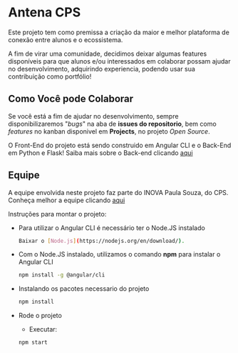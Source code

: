 
# Antena CPS

Este projeto tem como premissa a criação da maior e melhor plataforma de conexão entre alunos e o ecossistema.

A fim de virar uma comunidade, decidimos deixar algumas features disponíveis para que alunos e/ou interessados em colaborar possam ajudar no desenvolvimento, adquirindo experiencia, podendo usar sua contribuição como portfólio!


## Como Você pode Colaborar

Se você está a fim de ajudar no desenvolvimento, sempre disponibilizaremos "*bugs*" na aba de **issues do repositorio**, bem como *features* no kanban disponivel em **Projects**, no projeto *Open Source*.

O Front-End do projeto está sendo construido em Angular CLI e o Back-End em Python e Flask!
Saiba mais sobre o Back-end clicando [aqui](https://github.com/InovaCPS/back-antena-cps/blob/master/README.md)


## Equipe

A equipe envolvida neste projeto faz parte do INOVA Paula Souza, do CPS. Conheça melhor a equipe clicando [aqui](Equipe.md)

Instruções para montar o projeto:
*  Para utilizar o Angular CLI é necessário ter o Node.JS instalado
    ```bash
    Baixar o [Node.js](https://nodejs.org/en/download/).
    ```
*  Com o Node.JS instalado, utilizamos o comando **npm** para instalar o Angular CLI

    ```bash
    npm install -g @angular/cli
    ```
* Instalando os pacotes necessario do projeto
    ```bash
    npm install
    ```
* Rode o projeto
    * Executar:
    ```bash
    npm start
    ```
